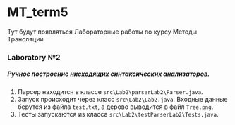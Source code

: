# MT_term5
Тут будут появляться Лабораторные работы по курсу Методы Трансляции

### Laboratory №2
##### Ручное построение нисходящих синтаксических анализаторов.

1. Парсер находится в классе `src\Lab2\parserLab2\Parser.java`.
1. Запуск происходит через класс `src\Lab2\Lab2.java`. Входные данные берутся из файла `test.txt`, а дерово выводится в файл `Tree.png`.
1. Тесты запускаются из класса `src\Lab2\testParserLab2\Tests.java`.
